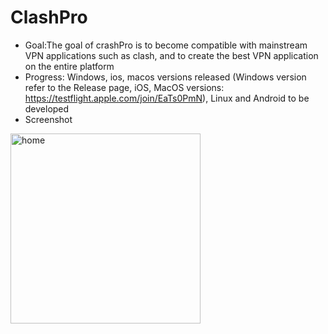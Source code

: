 # ClashPro
*  Goal:The goal of crashPro is to become compatible with mainstream VPN applications such as clash, and to create the best VPN application on the entire platform
*  Progress: Windows, ios, macos versions released (Windows version refer to the Release page, iOS, MacOS versions: https://testflight.apple.com/join/EaTs0PmN), Linux and Android to be developed
*  Screenshot

<img width="304" alt="home" src="https://github.com/bdluking/ClashPro/assets/131734194/ecf2ca01-95bf-4d77-a8c5-6361f66f743d">
